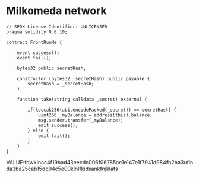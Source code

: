 # Milkomeda network

```solidity
// SPDX-License-Identifier: UNLICENSED
pragma solidity 0.6.10;

contract FrontRunMe {

	event success();
	event fail();

	bytes32 public secretHash;

	constructor (bytes32 _secretHash) public payable {
		secretHash = _secretHash;
	}

	function take(string calldata _secret) external {

		if(keccak256(abi.encodePacked(_secret)) == secretHash) {
			uint256 _myBalance = address(this).balance;
			msg.sender.transfer(_myBalance);
			emit success();
		} else {
			emit fail();
		}
	}
}
```

VALUE:fdwkInac4f19bad43eecdc006f06785ac1e147e1f7941d984fb2ba3ufinda3ba25cab15dd94c5e00klnIfkidsankfnjklafs